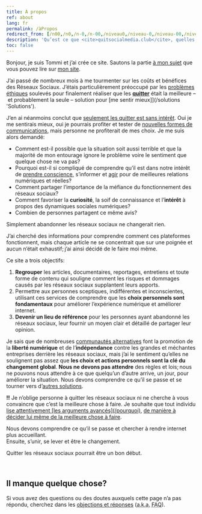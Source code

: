 ```yaml
---
title: À propos
ref: about
lang: fr
permalink: /àPropos
redirect_from: [/n00,/n0,/n-0,/n-00,/niveau0,/niveau-0,/niveau-00,/niveau00]
description: 'Qu’est ce que <cite>quitsocialmedia.club</cite>, quelles sont ses origines et quel sont ses objectifs.'
toc: false
---
```

Bonjour, je suis Tommi et j’ai crée ce site. Sautons la partie [à mon sujet](https://tommi.space/about 'About - tommi.space') que vous pouvez lire sur [mon site](https://tommi.space/ 'tommi.space, Tommi’s personal website').

J’ai passé de nombreux mois à me tourmenter sur les coûts et bénéfices des Réseaux Sociaux. J’étais particulièrement préoccupé par les [problèmes éthiques](/why) soulevés pour finalement réaliser que les [**quitter**](/quitter 'Quit') était la meilleure – et probablement la seule – solution pour [me sentir mieux]](/solutions 'Solutions').

J’en ai néanmoins conclut que <u>seulement les quitter est sans intérêt</u>. Oui je me sentirais mieux, oui je pourrais profiter et tester de [nouvelles formes de communications](/solutions), mais personne ne profiterait de mes choix. Je me suis alors demandé:

- Comment est-il possible que la situation soit aussi terrible et que la majorité de mon entourage ignore le problème voire le sentiment que quelque chose ne va pas?
- Pourquoi est-il si compliqué de comprendre qu’il est dans notre intérêt de [prendre conscience](/pourquoi 'Pourquoi'), s’informer et [agir](/chemin 'Chamin') pour de meilleures relations numériques et réelles?
- Comment partager l’importance de la méfiance du fonctionnement des réseaux sociaux?
- Comment favoriser la **curiosité**, la soif de connaissance et l’**intérêt** à propos des dynamiques sociales numériques?
- Combien de personnes partagent ce même avis?

Simplement abandonner les réseaux sociaux ne changerait rien.

J’ai cherché des informations pour comprendre comment ces plateformes fonctionnent, mais chaque article ne se concentrait que sur une poignée et aucun n’était exhaustif; j’ai ainsi décidé de le faire moi même.

Ce site a trois objectifs:

1. **Regrouper** les articles, documentaires, reportages, entretiens et toute forme de contenu qui souligne comment les risques et dommages causés par les réseaux sociaux supplantent leurs apports.
1. Permettre aux personnes sceptiques, indifférentes et inconscientes, utilisant ces services de comprendre que les **choix personnels sont fondamentaux** pour améliorer l’expérience numérique et améliorer internet.
1. **Devenir un lieu de référence** pour les personnes ayant abandonné les réseaux sociaux, leur fournir un moyen clair et détaillé de partager leur opinion.

Je sais que de nombreuses [communautés alternatives](/communities 'Internet Freedom communities') font la promotion de la **liberté numérique** et de l’**indépendance** contre les grandes et méchantes entreprises derrière les réseaux sociaux, mais j’ai le sentiment qu’elles ne soulignent pas assez que **les choix et actions personnels sont la clé du changement global**. **Nous ne devons pas attendre** des règles et lois; nous ne pouvons nous attendre à ce que quelqu’un d’autre arrive, un jour, pour améliorer la situation. Nous devons comprendre ce qu’il se passe et se tourner vers d’[autres solutions](/solutions 'Solutions').

<div class='red box'>
	<b>!!</b> Je n’oblige personne à quitter les réseaux sociaux ni ne cherche à vous convaincre que c’est la meilleure chose à faire. Je souhaite que tout individu <U>lise attentivement [les arguments avancés](/pourquoi)</u>, <u>de manière à décider lui même de la meilleure chose à faire</u>.
</div>

Nous devons comprendre ce qu’il se passe et chercher à rendre internet plus accueillant.  
Ensuite, s’unir, se lever et être le changement.

Quitter les réseaux sociaux pourrait être un bon début.

<br />

## Il manque quelque chose?

Si vous avez des questions ou des doutes auxquels cette page n’a pas répondu, cherchez dans les [objections et réponses](/objections 'Objections and Replies') (<abbr title='Also Known As'>a.k.a.</abbr> <abbr title='Frequently Asked Questions'>FAQ</abbr>).
